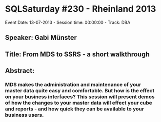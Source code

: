 # SQLSaturday #230 - Rheinland 2013
Event Date: 13-07-2013 - Session time: 00:00:00 - Track: DBA
## Speaker: Gabi Münster
## Title: From MDS to SSRS - a short walkthrough
## Abstract:
### MDS makes the administration and maintenance of your master data quite easy and comfortable. But how is the effect on your business interfaces? This session will present demos of how the changes to your master data will effect your cube and reports - and how quick they can be available to your business users.
